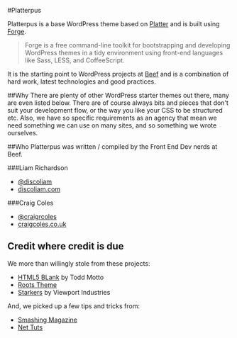 #Platterpus

Platterpus is a base WordPress theme based on [Platter](https://github.com/craigcoles/Platter) and is built using [Forge](http://forge.thethemefoundry.com/).

> Forge is a free command-line toolkit for bootstrapping and developing WordPress themes in a tidy environment using front-end languages like Sass, LESS, and CoffeeScript.

It is the starting point to WordPress projects at [Beef](http://wearebeef.co.uk) and is a combination of hard work, latest technologies and good practices.

##Why
There are plenty of other WordPress starter themes out there, many are even listed below. There are of course always bits and pieces that don't suit your development flow, or the way you like your CSS to be structured etc. Also, we have so specific requirements as an agency that mean we need something we can use on many sites, and so something we wrote ourselves.

##Who
Platterpus was written / compiled by the Front End Dev nerds at Beef.

###Liam Richardson  
- [@discoliam](http://twitter.com/discoliam "Liam Richardson on Twitter")  
- [discoliam.com](http://discoliam.com "Liam Richardsons Website")


###Craig Coles  
- [@craigrcoles](http://twitter.com/craigrcoles "Craig Coles on Twitter")  
- [craigcoles.co.uk](http://craigcoles.co.uk "Craig Coles Website")


## Credit where credit is due
We more than willingly stole from these projects:

- [HTML5 BLank](http://html5blank.com) by Todd Motto   
- [Roots Theme](http://www.rootstheme.com)  
- [Starkers](http://viewportindustries.com/products/starkers/) by Viewport Industries  

And, we picked up a few tips and tricks from:
- [Smashing Magazine](http://www.smashingmagazine.com)
- [Net Tuts](http://net.tutsplus.com)